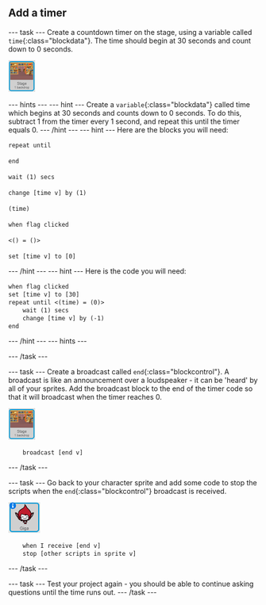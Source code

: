 ## Add a timer

--- task ---
Create a countdown timer on the stage, using a variable called `time`{:class="blockdata"}. The time should begin at 30 seconds and count down to 0 seconds.

![Stage sprite](images/stage-sprite.png)

--- hints ---
--- hint ---
Create a `variable`{:class="blockdata"} called time which begins at 30 seconds and counts down to 0 seconds. To do this, subtract 1 from the timer every 1 second, and repeat this until the timer equals 0.
--- /hint ---
--- hint ---
Here are the blocks you will need:

```blocks
repeat until

end

wait (1) secs

change [time v] by (1)

(time)

when flag clicked

<() = ()>

set [time v] to [0]
```
--- /hint ---
--- hint ---
Here is the code you will need:
```blocks
when flag clicked
set [time v] to [30]
repeat until <(time) = (0)>
    wait (1) secs
    change [time v] by (-1)
end
```
--- /hint ---
--- hints ---

--- /task ---

--- task ---
Create a broadcast called `end`{:class="blockcontrol"}. A broadcast is like an announcement over a loudspeaker - it can be 'heard' by all of your sprites. Add the broadcast block to the end of the timer code so that it will broadcast when the timer reaches 0.

![Stage sprite](images/stage-sprite.png)

```blocks
    broadcast [end v]
```
--- /task ---

--- task ---
Go back to your character sprite and add some code to stop the scripts when the `end`{:class="blockcontrol"} broadcast is received.

![Giga sprite](images/giga-sprite.png)

```blocks
    when I receive [end v]
    stop [other scripts in sprite v]
```
--- /task ---

--- task ---
Test your project again - you should be able to continue asking questions until the time runs out.
--- /task ---
